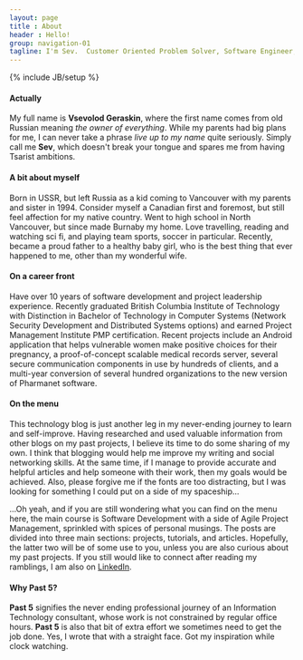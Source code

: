 ```yaml
---
layout: page
title : About
header : Hello!
group: navigation-01
tagline: I'm Sev.  Customer Oriented Problem Solver, Software Engineer, Project Leader, and Happy New Dad.
---
```

{% include JB/setup %}

<div class="profile"></div>

#### Actually
My full name is **Vsevolod Geraskin**, where the first name comes from old Russian meaning _the owner of everything_.  While my parents had big plans for me, I can never take a phrase _live up to my name_ 
quite seriously.  Simply call me **Sev**, which doesn't break your tongue and spares me from having Tsarist ambitions.

#### A bit about myself  
Born in USSR, but left Russia as a kid coming to Vancouver with my parents and sister in 1994.  Consider myself a Canadian first and foremost, but still feel affection for
my native country.  Went to high school in North Vancouver, but since made Burnaby my home.  Love travelling, reading and watching sci fi, and playing team sports, soccer in particular. Recently, became
a proud father to a healthy baby girl, who is the best thing that ever happened to me, other than my wonderful wife.

#### On a career front
Have over 10 years of software development and project leadership experience.  Recently graduated British Columbia Institute of Technology with Distinction in Bachelor of Technology in Computer Systems (Network Security Development and Distributed Systems options) 
and earned Project Management Institute PMP certification.   Recent projects include an Android application that helps vulnerable women make positive choices for their pregnancy, a proof-of-concept scalable medical records server, 
several secure communication components in use by hundreds of clients, and a multi-year conversion of several hundred organizations to the new version of Pharmanet software.

#### On the menu
This technology blog is just another leg in my never-ending journey to learn and self-improve.  Having researched and used valuable information from other blogs on my past projects, I
believe its time to do some sharing of my own. I think that blogging would help me improve my writing and social networking skills.  At the same time, if I manage to provide accurate and helpful 
articles and help someone with their work, then my goals would be achieved.  Also, please forgive me if the fonts are too distracting, but I was looking for something I could put on a side of my 
spaceship...  

...Oh yeah, and if you are still wondering what you can find on the menu here, the main course is Software Development with a side of Agile Project Management, sprinkled with spices of personal musings. 
The posts are divided into three main sections: projects, tutorials, and articles.  Hopefully, the latter two will be of some use to you, unless you are also curious about my past projects.  If you still would like to connect
after reading my ramblings, I am also on [LinkedIn](https://ca.linkedin.com/in/past5).

#### Why Past 5?
**Past 5** signifies the never ending professional journey of an Information Technology consultant, whose work is not constrained by regular office hours.  **Past 5** is also that bit of extra effort we 
sometimes need to get the job done.  Yes, I wrote that with a straight face.  Got my inspiration while clock watching.